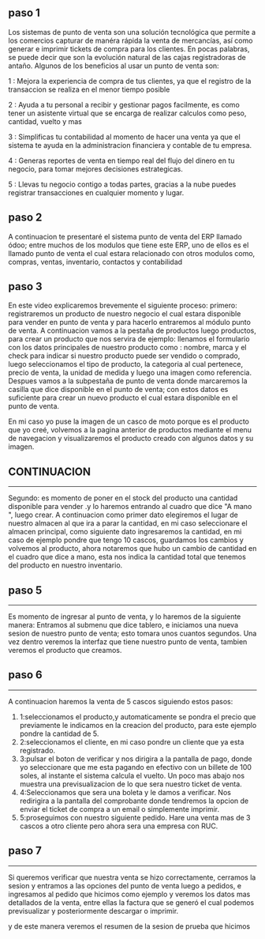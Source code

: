 ## paso 1
Los sistemas de punto de venta son una solución tecnológica que permite a los comercios capturar de manéra rápida la venta de mercancías, así como generar e imprimir tickets de compra para los clientes. En pocas palabras, se puede decir que son la evolución natural de las cajas registradoras de antaño. Algunos de los beneficios al usar un punto de venta son:

  1 : Mejora la experiencia de compra de tus clientes, ya que el registro de la transaccion se realiza en el menor tiempo posible

2 : Ayuda a tu personal a recibir y gestionar pagos facilmente, es como tener un asistente virtual que se encarga de realizar calculos como peso, cantidad, vuelto y mas

3 : Simplificas tu contabilidad al momento de hacer una venta ya que el sistema te ayuda en la administracion financiera y contable de tu empresa.

4 : Generas reportes de venta en tiempo real del flujo del dinero en tu negocio, para tomar mejores decisiones estrategicas.

5 : Llevas tu negocio contigo a todas partes, gracias a la nube puedes registrar transacciones en cualquier momento y lugar.

## paso 2
A continuacion te presentaré el sistema punto de venta del ERP llamado ódoo; entre muchos de los modulos que tiene este ERP, uno de ellos es el llamado punto de venta el cual estara relacionado con otros modulos como, compras, ventas, inventario, contactos y contabilidad 

## paso 3

En este video explicaremos brevemente el siguiente proceso: 
  primero: registraremos un producto de nuestro negocio el cual estara disponible para vender en punto de venta y para hacerlo entraremos al módulo punto de venta. A continuacion vamos a la pestaña de productos luego productos, para crear un producto que nos servira de ejemplo: llenamos el formulario con los datos principales de nuestro producto como : nombre, marca y el check para indicar si nuestro producto puede ser vendido o comprado, luego seleccionamos el tipo de producto, la categoria al cual pertenece, precio de venta, la unidad de medida y luego una imagen como referencia. Despues vamos a la subpestaña de punto de venta donde marcaremos la casilla que dice disponible en el punto de venta; con estos datos es suficiente para crear un nuevo producto el cual estara disponible en el punto de venta. 
 

En mi caso yo puse la imagen de un casco de moto porque es el producto que yo creé, volvemos a la pagina anterior de productos mediante el menu de navegacion y visualizaremos el producto creado con algunos datos y su imagen.
  
## CONTINUACION
_________________________
Segundo: es momento de poner en el stock del producto una cantidad disponible para vender .y lo haremos entrando al cuadro que dice "A mano ", luego crear. A continuacion como primer dato elegiremos el lugar de nuestro almacen al que ira a parar la cantidad, en mi caso seleccionare el almacen principal, como siguiente dato ingresaremos la cantidad, en mi caso de ejemplo pondre que tengo 10 cascos, guardamos los cambios y volvemos al producto, ahora notaremos que hubo un cambio de cantidad en el cuadro que dice a mano, esta nos indica la cantidad total que tenemos del producto en nuestro inventario.  
## paso 5
_________________________
Es momento de ingresar al punto de venta, y lo haremos de la siguiente manera: Entramos al submenu que dice tablero, e iniciamos una nueva sesion de nuestro punto de venta; esto tomara unos cuantos segundos. Una vez dentro veremos la interfaz que tiene nuestro punto de venta, tambien veremos el producto que creamos.
## paso 6 
_________________________
A continuacion haremos la venta de 5 cascos siguiendo estos pasos: 
1. 1:seleccionamos el producto,y automaticamente se pondra el precio que previamente le indicamos en la creacion del producto, para este ejemplo pondre la cantidad de 5.
2. 2:seleccionamos el cliente, en mi caso pondre un cliente que ya esta registrado.
3. 3:pulsar el boton de verificar y nos dirigira a la pantalla de pago, donde yo seleccionare que me esta pagando en efectivo con un billete de 100 soles, al instante el sistema calcula el vuelto.
Un poco mas abajo nos muestra una previsualizacion de lo que sera nuestro ticket de venta.
4. 4:Seleccionamos que sera una boleta y le damos a verificar. Nos redirigira a la pantalla del comprobante donde tendremos la opcion de enviar el ticket de compra a un email o simplemente imprimir. 
5. 5:proseguimos con nuestro siguiente pedido. Hare una venta mas de 3 cascos a otro cliente pero ahora sera una empresa con RUC. 

## paso 7
_________________________
Si queremos verificar que nuestra venta se hizo correctamente, cerramos la sesion y entramos a las opciones del punto de venta luego a pedidos, e ingresamos al pedido que hicimos como ejemplo y veremos los datos mas detallados de la venta, entre ellas la factura que se generó el cual podemos previsualizar y posteriormente descargar o imprimir.

y de este manera veremos el resumen de la sesion de prueba que hicimos
